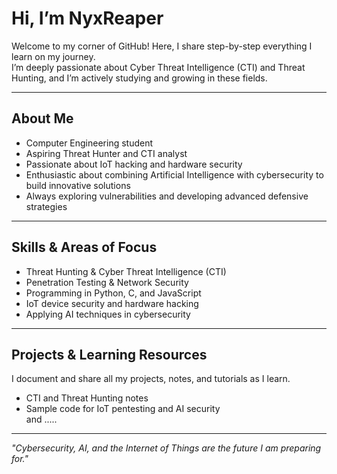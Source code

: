 # Hi, I’m NyxReaper

Welcome to my corner of GitHub! Here, I share step-by-step everything I learn on my journey.  
I’m deeply passionate about Cyber Threat Intelligence (CTI) and Threat Hunting, and I’m actively studying and growing in these fields.

---

## About Me  
- Computer Engineering student  
- Aspiring Threat Hunter and CTI analyst  
- Passionate about IoT hacking and hardware security  
- Enthusiastic about combining Artificial Intelligence with cybersecurity to build innovative solutions  
- Always exploring vulnerabilities and developing advanced defensive strategies  

---

## Skills & Areas of Focus  
- Threat Hunting & Cyber Threat Intelligence (CTI)  
- Penetration Testing & Network Security  
- Programming in Python, C, and JavaScript  
- IoT device security and hardware hacking  
- Applying AI techniques in cybersecurity  

---

## Projects & Learning Resources  
I document and share all my projects, notes, and tutorials as I learn.  
- CTI and Threat Hunting notes  
- Sample code for IoT pentesting and AI security  
and .....
---

*"Cybersecurity, AI, and the Internet of Things are the future I am preparing for."*
